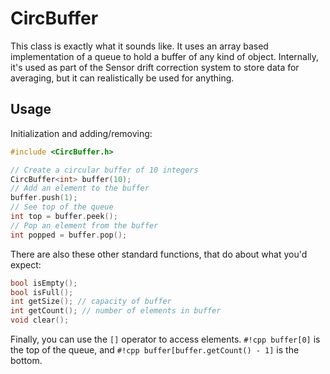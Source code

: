 # CircBuffer

This class is exactly what it sounds like. It uses an array based implementation of a queue to hold a buffer of any kind of object. Internally, it's used as part of the Sensor drift correction system to store data for averaging, but it can realistically be used for anything.

## Usage

Initialization and adding/removing:
```cpp
#include <CircBuffer.h>

// Create a circular buffer of 10 integers
CircBuffer<int> buffer(10);
// Add an element to the buffer
buffer.push(1);
// See top of the queue
int top = buffer.peek();
// Pop an element from the buffer
int popped = buffer.pop();
```

There are also these other standard functions, that do about what you'd expect:
```cpp
bool isEmpty();
bool isFull();
int getSize(); // capacity of buffer
int getCount(); // number of elements in buffer
void clear();
```

Finally, you can use the `[]` operator to access elements. `#!cpp buffer[0]` is the top of the queue, and `#!cpp buffer[buffer.getCount() - 1]` is the bottom.